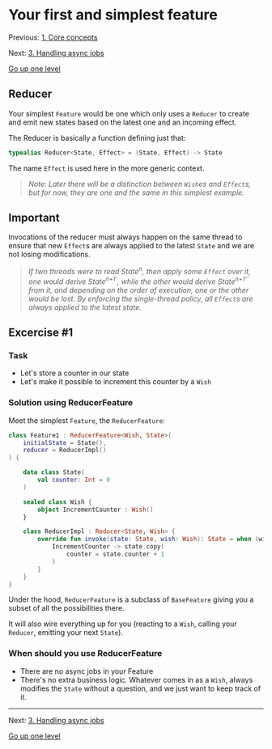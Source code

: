 # Your first and simplest feature

Previous: [1. Core concepts](coreconcepts.md)

Next: [3. Handling async jobs](actorreducerfeature.md)

[Go up one level](README.md)


## Reducer

Your simplest `Feature` would be one which only uses a `Reducer` to create and emit new states based on the latest one and an incoming effect.

The Reducer is basically a function defining just that:

```kotlin
typealias Reducer<State, Effect> = (State, Effect) -> State
```

The name `Effect` is used here in the more generic context.

> _Note: Later there will be a distinction between `Wish`es and `Effect`s, but for now, they are one and the same in this simplest example._

## Important ##

Invocations of the reducer must always happen on the same thread to ensure that new `Effect`s are always applied to the latest `State` and we are not losing modifications.

> _If two threads were to read State<sup>n</sup>, then apply some `Effect` over it, one would derive State<sup>n+1'</sup>, while the other would derive  State<sup>n+1''</sup> from it, and depending on the order of execution, one or the other would be lost. By enforcing the single-thread policy, all `Effect`s are always applied to the latest state._

## Excercise #1
### Task
- Let's store a counter in our state
- Let's make it possible to increment this counter by a `Wish`

### Solution using ReducerFeature

Meet the simplest `Feature`, the `ReducerFeature`:

```kotlin
class Feature1 : ReducerFeature<Wish, State>(
    initialState = State(),
    reducer = ReducerImpl()
) {

    data class State(
        val counter: Int = 0
    )

    sealed class Wish {
        object IncrementCounter : Wish()
    }

    class ReducerImpl : Reducer<State, Wish> {
        override fun invoke(state: State, wish: Wish): State = when (wish) {
            IncrementCounter -> state.copy(
                counter = state.counter + 1
            )
        }
    }
}
```

Under the hood, `ReducerFeature` is a subclass of `BaseFeature` giving you a subset of all the possibilities there.

It will also wire everything up for you (reacting to a `Wish`, calling your `Reducer`, emitting your next `State`).

### When should you use ReducerFeature
- There are no async jobs in your Feature
- There's no extra business logic. Whatever comes in as a `Wish`, always modifies the `State` without a question, and we just want to keep track of it.

---

Next: [3. Handling async jobs](actorreducerfeature.md)

[Go up one level](README.md)
